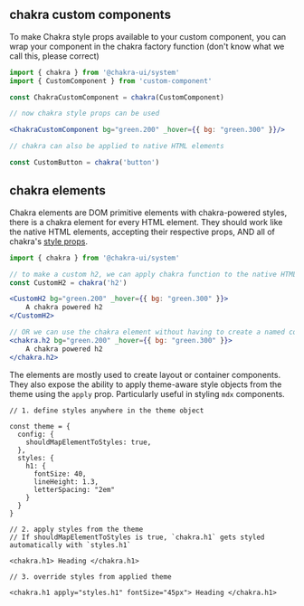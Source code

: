 ## chakra custom components

To make Chakra style props available to your custom component, you can wrap your
component in the chakra factory function (don't know what we call this, please
correct)

```jsx
import { chakra } from '@chakra-ui/system'
import { CustomComponent } from 'custom-component'

const ChakraCustomComponent = chakra(CustomComponent)

// now chakra style props can be used

<ChakraCustomComponent bg="green.200" _hover={{ bg: "green.300" }}/>

// chakra can also be applied to native HTML elements

const CustomButton = chakra('button')
```

## chakra elements

Chakra elements are DOM primitive elements with chakra-powered styles, there is
a chakra element for every HTML element. They should work like the native HTML
elements, accepting their respective props, AND all of chakra's
[style props](https://chakra-ui.com/style-props).

```jsx
import { chakra } from '@chakra-ui/system'

// to make a custom h2, we can apply chakra function to the native HTML h2
const CustomH2 = chakra('h2')

<CustomH2 bg="green.200" _hover={{ bg: "green.300" }}>
	A chakra powered h2
</CustomH2>

// OR we can use the chakra element without having to create a named component
<chakra.h2 bg="green.200" _hover={{ bg: "green.300" }}>
	A chakra powered h2
</chakra.h2>
```

The elements are mostly used to create layout or container components. They also
expose the ability to apply theme-aware style objects from the theme using the
`apply` prop. Particularly useful in styling `mdx` components.

```tsx
// 1. define styles anywhere in the theme object

const theme = {
  config: {
    shouldMapElementToStyles: true,
  },
  styles: {
    h1: {
      fontSize: 40,
      lineHeight: 1.3,
      letterSpacing: "2em"
    }
  }
}

// 2. apply styles from the theme
// If shouldMapElementToStyles is true, `chakra.h1` gets styled automatically with `styles.h1`

<chakra.h1> Heading </chakra.h1>

// 3. override styles from applied theme

<chakra.h1 apply="styles.h1" fontSize="45px"> Heading </chakra.h1>
```
